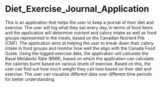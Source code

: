 # Diet_Exercise_Journal_Application
This is an application that helps the user to keep a journal of their diet and exercise.
The user will log what they eat every day, in terms of food items and the application will determine nutrient and calory intake as well as food groups represented in the meals, based on the Canadian Nutrient File (CNF). The application aims at helping the user to break down their calory intake in food groups and monitor how well the align with the Canada Food Guide. Using the logged exercise data, the application will calculate the Basal Metabolic Rate (BMR), based on which the application can calculate the calories burnt based on various levels of exercise. Based on this, the user can find out how much weight they can lose based on their diet and exercise. The user can visualize different data over different time periods for better understanding.
